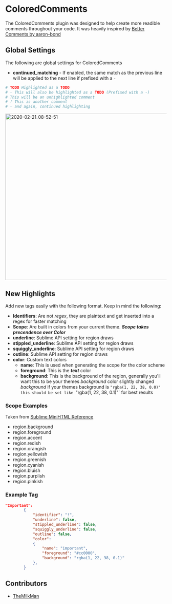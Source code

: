 # ColoredComments
The ColoredComments plugin was designed to help create more readible comments throughout your code. It was heavily inspired by [Better Comments by aaron-bond
](https://github.com/aaron-bond/better-comments)


## Global Settings
The following are global settings for ColoredComments
- **continued_matching** - If enabled, the same match as the previous line will be applied to the next line if prefixed with a `-`

```python
# TODO Highlighted as a TODO
# - This will also be highlighted as a TODO (Prefixed with a -)
# This will be an unhighlighted comment
# ! This is another comment
# - and again, continued highlighting
```

<img width="518" alt="2020-02-21_08-52-51" src="https://user-images.githubusercontent.com/32599364/75039960-c4f61080-5487-11ea-9a43-f9ea7a53842e.png">


## New Highlights
Add new tags easily with the following format. Keep in mind the following:
- **Identifiers**: Are not _regex_, they are plaintext and get inserted into a regex for faster matching
- **Scope**: Are built in colors from your current theme. **_Scope takes precendence over Color_**
- **underline**: Sublime API setting for region draws
- **stippled_underline**: Sublime API setting for region draws
- **squiggly_underline**: Sublime API setting for region draws
- **outline**: Sublime API setting for region draws
- **color**: Custom text colors
    - **name**: This is used when generating the scope for the color scheme
    - **foreground**: This is the **_text_** color
    - **background**: This is the background of the region, generally you'll want this to be your themes _background_ color slightly changed
    _background_ if your themes background is `"rgba(1, 22, 38, 0.0)" this should be set like `"rgba(1, 22, 38, 0.1)"` for best results


### Scope Examples
Taken from [Sublime MiniHTML Reference](https://www.sublimetext.com/docs/3/minihtml.html#predefined_variables)
- region.background
- region.foreground
- region.accent
- region.redish
- region.orangish
- region.yellowish
- region.greenish
- region.cyanish
- region.bluish
- region.purplish
- region.pinkish

### Example Tag
```json
"Important":
        {
            "identifier": "!",
            "underline": false,
            "stippled_underline": false,
            "squiggly_underline": false,
            "outline": false,
            "color":
            {
                "name": "important",
                "foreground": "#cc0000",
                "background": "rgba(1, 22, 38, 0.1)"
            },
        }
```

## Contributors
- [TheMilkMan](https://github.com/themilkman)


